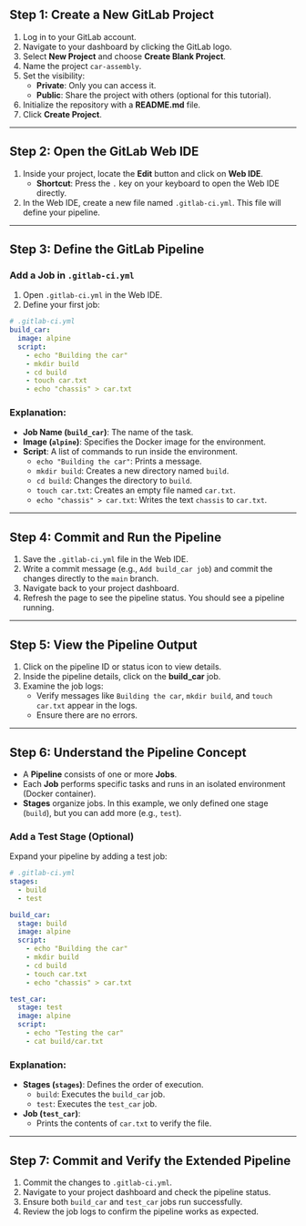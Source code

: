 ## Step 1: Create a New GitLab Project

1. Log in to your GitLab account.
2. Navigate to your dashboard by clicking the GitLab logo.
3. Select **New Project** and choose **Create Blank Project**.
4. Name the project `car-assembly`.
5. Set the visibility:
   - **Private**: Only you can access it.
   - **Public**: Share the project with others (optional for this tutorial).
6. Initialize the repository with a **README.md** file.
7. Click **Create Project**.

---

## Step 2: Open the GitLab Web IDE

1. Inside your project, locate the **Edit** button and click on **Web IDE**.
   - **Shortcut**: Press the `.` key on your keyboard to open the Web IDE directly.
2. In the Web IDE, create a new file named `.gitlab-ci.yml`. This file will define your pipeline.

---

## Step 3: Define the GitLab Pipeline

### Add a Job in `.gitlab-ci.yml`

1. Open `.gitlab-ci.yml` in the Web IDE.
2. Define your first job:

```yaml
# .gitlab-ci.yml
build_car:
  image: alpine
  script:
    - echo "Building the car"
    - mkdir build
    - cd build
    - touch car.txt
    - echo "chassis" > car.txt
```

### Explanation:

- **Job Name (`build_car`)**: The name of the task.
- **Image (`alpine`)**: Specifies the Docker image for the environment.
- **Script**: A list of commands to run inside the environment.
  - `echo "Building the car"`: Prints a message.
  - `mkdir build`: Creates a new directory named `build`.
  - `cd build`: Changes the directory to `build`.
  - `touch car.txt`: Creates an empty file named `car.txt`.
  - `echo "chassis" > car.txt`: Writes the text `chassis` to `car.txt`.

---

## Step 4: Commit and Run the Pipeline

1. Save the `.gitlab-ci.yml` file in the Web IDE.
2. Write a commit message (e.g., `Add build_car job`) and commit the changes directly to the `main` branch.
3. Navigate back to your project dashboard.
4. Refresh the page to see the pipeline status. You should see a pipeline running.

---

## Step 5: View the Pipeline Output

1. Click on the pipeline ID or status icon to view details.
2. Inside the pipeline details, click on the **build_car** job.
3. Examine the job logs:
   - Verify messages like `Building the car`, `mkdir build`, and `touch car.txt` appear in the logs.
   - Ensure there are no errors.

---

## Step 6: Understand the Pipeline Concept

- A **Pipeline** consists of one or more **Jobs**.
- Each **Job** performs specific tasks and runs in an isolated environment (Docker container).
- **Stages** organize jobs. In this example, we only defined one stage (`build`), but you can add more (e.g., `test`).

### Add a Test Stage (Optional)

Expand your pipeline by adding a test job:

```yaml
# .gitlab-ci.yml
stages:
  - build
  - test

build_car:
  stage: build
  image: alpine
  script:
    - echo "Building the car"
    - mkdir build
    - cd build
    - touch car.txt
    - echo "chassis" > car.txt

test_car:
  stage: test
  image: alpine
  script:
    - echo "Testing the car"
    - cat build/car.txt
```

### Explanation:

- **Stages (`stages`)**: Defines the order of execution.
  - `build`: Executes the `build_car` job.
  - `test`: Executes the `test_car` job.
- **Job (`test_car`)**:
  - Prints the contents of `car.txt` to verify the file.

---

## Step 7: Commit and Verify the Extended Pipeline

1. Commit the changes to `.gitlab-ci.yml`.
2. Navigate to your project dashboard and check the pipeline status.
3. Ensure both `build_car` and `test_car` jobs run successfully.
4. Review the job logs to confirm the pipeline works as expected.

